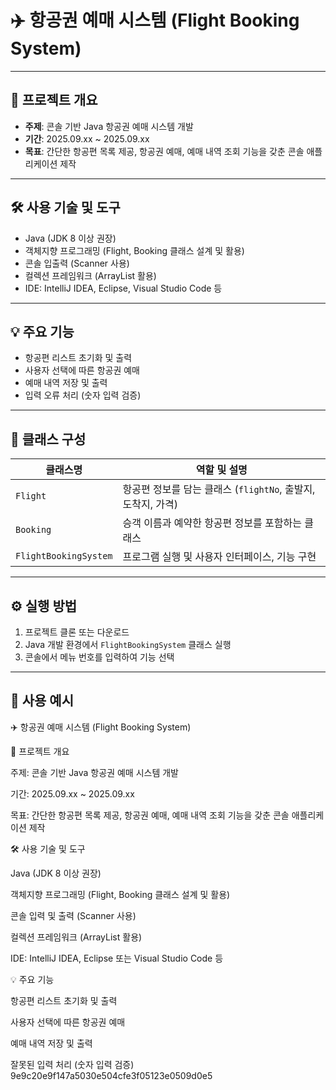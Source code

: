
# ✈️ 항공권 예매 시스템 (Flight Booking System)

---

## 📌 프로젝트 개요
- **주제**: 콘솔 기반 Java 항공권 예매 시스템 개발  
- **기간**: 2025.09.xx ~ 2025.09.xx  
- **목표**: 간단한 항공편 목록 제공, 항공권 예매, 예매 내역 조회 기능을 갖춘 콘솔 애플리케이션 제작  

---

## 🛠️ 사용 기술 및 도구
- Java (JDK 8 이상 권장)  
- 객체지향 프로그래밍 (Flight, Booking 클래스 설계 및 활용)  
- 콘솔 입출력 (Scanner 사용)  
- 컬렉션 프레임워크 (ArrayList 활용)  
- IDE: IntelliJ IDEA, Eclipse, Visual Studio Code 등  

---

## 💡 주요 기능
- 항공편 리스트 초기화 및 출력  
- 사용자 선택에 따른 항공권 예매  
- 예매 내역 저장 및 출력  
- 입력 오류 처리 (숫자 입력 검증)  

---

## 📂 클래스 구성

| 클래스명           | 역할 및 설명                                           |
|--------------------|-------------------------------------------------------|
| `Flight`           | 항공편 정보를 담는 클래스 (`flightNo`, 출발지, 도착지, 가격) |
| `Booking`          | 승객 이름과 예약한 항공편 정보를 포함하는 클래스         |
| `FlightBookingSystem` | 프로그램 실행 및 사용자 인터페이스, 기능 구현              |

---

## ⚙️ 실행 방법
1. 프로젝트 클론 또는 다운로드  
2. Java 개발 환경에서 `FlightBookingSystem` 클래스 실행  
3. 콘솔에서 메뉴 번호를 입력하여 기능 선택  

---

## 🎯 사용 예시

✈️ 항공권 예매 시스템 (Flight Booking System)

📌 프로젝트 개요

주제: 콘솔 기반 Java 항공권 예매 시스템 개발

기간: 2025.09.xx ~ 2025.09.xx

목표: 간단한 항공편 목록 제공, 항공권 예매, 예매 내역 조회 기능을 갖춘 콘솔 애플리케이션 제작

🛠️ 사용 기술 및 도구

Java (JDK 8 이상 권장)

객체지향 프로그래밍 (Flight, Booking 클래스 설계 및 활용)

콘솔 입력 및 출력 (Scanner 사용)

컬렉션 프레임워크 (ArrayList 활용)

IDE: IntelliJ IDEA, Eclipse 또는 Visual Studio Code 등

💡 주요 기능

항공편 리스트 초기화 및 출력

사용자 선택에 따른 항공권 예매

예매 내역 저장 및 출력

잘못된 입력 처리 (숫자 입력 검증)
9e9c20e9f147a5030e504cfe3f05123e0509d0e5
